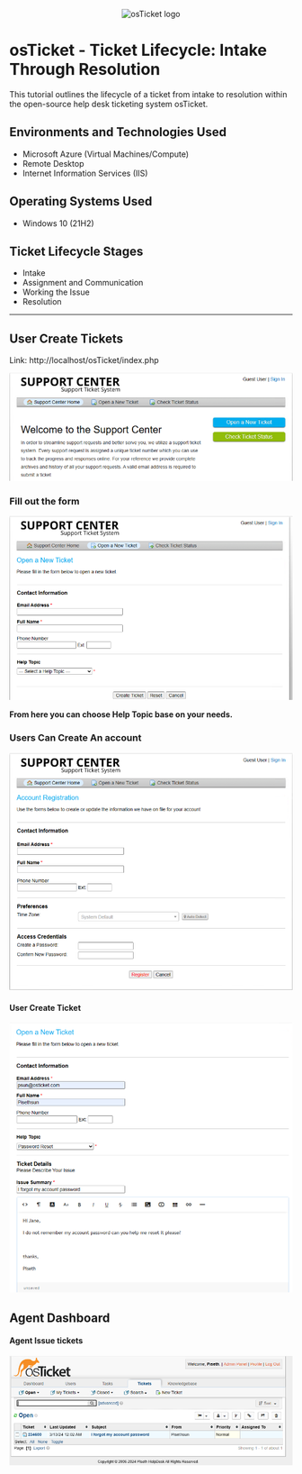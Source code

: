 <p align="center">
<img src="https://i.imgur.com/Clzj7Xs.png" alt="osTicket logo"/>
</p>

<h1>osTicket - Ticket Lifecycle: Intake Through Resolution</h1>
This tutorial outlines the lifecycle of a ticket from intake to resolution within the open-source help desk ticketing system osTicket.<br />


<h2>Environments and Technologies Used</h2>

- Microsoft Azure (Virtual Machines/Compute)
- Remote Desktop
- Internet Information Services (IIS)

<h2>Operating Systems Used </h2>

- Windows 10</b> (21H2)

<h2>Ticket Lifecycle Stages</h2>

- Intake
- Assignment and Communication
- Working the Issue
- Resolution

<hr>
<h2>User Create Tickets</h2>

Link: http://localhost/osTicket/index.php

 <img src="images/new_ticket.png" alt="new ticket screenshot"/>

 <br>

 <h3>Fill out the form</h3>
 <img src="images/new_ticket_form.png" alt="new ticket screenshot"/>

 <br>

<strong>From here you can choose Help Topic base on your needs.</strong>


 <h3>Users Can Create An account </h3>

  <img src="images/create_account.png" alt="new account screenshot"/>

  <h4>User Create Ticket</h4>

  <img src="images/user_ticket.png" alt="new ticket screenshot"/>


  ## Agent Dashboard 

   <h4>Agent Issue tickets </h4>

  <img src="images/agent_screen_view_ticket.png" alt="agent dashboard screenshot"/>